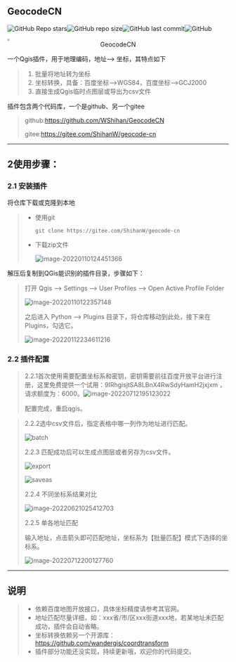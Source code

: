 ## GeocodeCN

![GitHub Repo stars](https://img.shields.io/github/stars/WShihan/GeocodeCN?style=plastic)![GitHub repo size](https://img.shields.io/github/repo-size/WShihan/GeocodeCN?style=plastic)![GitHub last commit](https://img.shields.io/github/last-commit/WShihan/GeocodeCN?style=plastic)![GitHub](https://img.shields.io/github/license/WShihan/GeocodeCN?style=plastic)

<img align=center src="https://md-1301600412.cos.ap-nanjing.myqcloud.com/pic/icon-16420027061082.png" style="zoom:30%">

<div align=center >GeocodeCN</div>



一个Qgis插件，用于地理编码，地址——> 坐标，其特点如下

> 1. 批量将地址转为坐标
> 2. 坐标转换，具备：百度坐标-->WGS84，百度坐标-->GCJ2000
> 3. 直接生成Qgis临时点图层或导出为csv文件

插件包含两个代码库，一个是github、另一个gitee

> github:https://github.com/WShihan/GeocodeCN
>
> gitee:https://gitee.com/ShihanW/geocode-cn

***

## 2使用步骤：

### 2.1 安装插件

将仓库下载或克隆到本地

> * 使用git 
>
>   ```
>   git clone https://gitee.com/ShihanW/geocode-cn
>   ```
>
> * 下载zip文件
>
>   ![image-20220110124451366](https://md-1301600412.cos.ap-nanjing.myqcloud.com/pic/VWP2zMaL1FDpTxe.png)



解压后复制到QGis能识别的插件目录，步骤如下：

> 打开 Qgis --> Settings --> User Profiles --> Open Active Profile Folder
>
> ![image-20220110122357148](https://md-1301600412.cos.ap-nanjing.myqcloud.com/pic/2V9AmtUTMBZEyxR.png)
>
> 之后进入 Python --> Plugins 目录下，将仓库移动到此处，接下来在Plugins，勾选它。
>
> ![image-20220112234611216](https://md-1301600412.cos.ap-nanjing.myqcloud.com/pic/image-20220112234611216.png)



### 2.2 插件配置

> 2.2.1首次使用需要配置坐标系和密钥，密钥需要前往百度开放平台进行注册，这里免费提供一个试用：9IRhgisjtSA8LBnX4RwSdyHamH2jxjxm ，请求额度为：6000。![image-20220712195123022](https://md-1301600412.cos.ap-nanjing.myqcloud.com/gitUse/image-20220712195123022.png)
>
> 配置完成，重启qgis。
>
> 

> 2.2.2选中csv文件后，指定表格中哪一列作为地址进行匹配。
>
> ![batch](https://md-1301600412.cos.ap-nanjing.myqcloud.com/gitUse/batch.gif)
>
> 
>
> 2.2.3 匹配成功后可以生成点图层或者另存为csv文件。
>
> ![export](https://md-1301600412.cos.ap-nanjing.myqcloud.com/gitUse/export.gif)
>
> ![saveas](https://md-1301600412.cos.ap-nanjing.myqcloud.com/gitUse/saveas.gif)
>
> 
>
> 2.2.4 不同坐标系结果对比
>
> ![image-20220621025412703](https://md-1301600412.cos.ap-nanjing.myqcloud.com/gitUse/image-20220621025412703.png)
>
> 
>
> 2.2.5 单各地址匹配
>
> 输入地址，点击箭头即可匹配地址，坐标系为【批量匹配】模式下选择的坐标系。
>
> ![image-20220712200127760](https://md-1301600412.cos.ap-nanjing.myqcloud.com/gitUse/image-20220712200127760.png)



***

## 说明

> * 依赖百度地图开放接口，具体坐标精度请参考其官网。
> * 地址匹配尽量详细，如：xxx省/市/区xxx街道xxx地，若某地址未匹配成功，插件会自动省略。
> * 坐标转换依赖另一个开源库：https://github.com/wandergis/coordtransform 
> * 插件部分功能还没实现，持续更新哦，欢迎你的代码提交。
